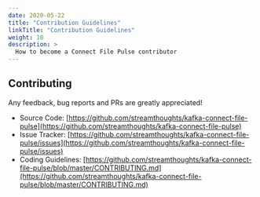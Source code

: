 ```yaml
---
date: 2020-05-22
title: "Contribution Guidelines"
linkTitle: "Contribution Guidelines"
weight: 10
description: >
  How to become a Connect File Pulse contributor
---
```


## Contributing

Any feedback, bug reports and PRs are greatly appreciated!

- Source Code: [https://github.com/streamthoughts/kafka-connect-file-pulse](https://github.com/streamthoughts/kafka-connect-file-pulse)
- Issue Tracker: [https://github.com/streamthoughts/kafka-connect-file-pulse/issues](https://github.com/streamthoughts/kafka-connect-file-pulse/issues)
- Coding Guidelines: [https://github.com/streamthoughts/kafka-connect-file-pulse/blob/master/CONTRIBUTING.md](https://github.com/streamthoughts/kafka-connect-file-pulse/blob/master/CONTRIBUTING.md)


